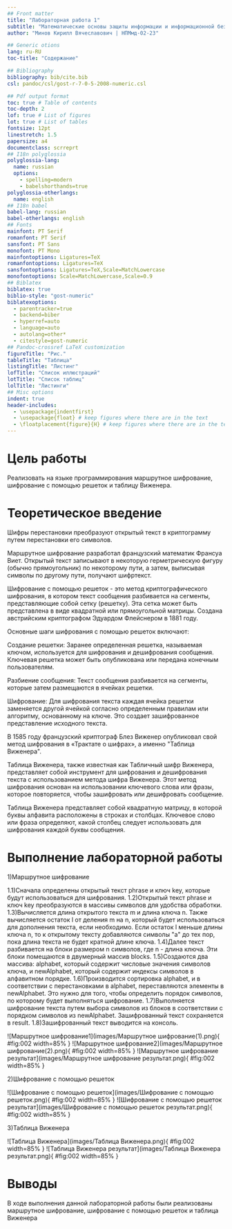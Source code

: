 ```yaml
---
## Front matter
title: "Лабораторная работа 1"
subtitle: "Математические основы защиты информации и информационной безопасности"
author: "Минов Кирилл Вячеславович | НПМмд-02-23"

## Generic otions
lang: ru-RU
toc-title: "Содержание"

## Bibliography
bibliography: bib/cite.bib
csl: pandoc/csl/gost-r-7-0-5-2008-numeric.csl

## Pdf output format
toc: true # Table of contents
toc-depth: 2
lof: true # List of figures
lot: true # List of tables
fontsize: 12pt
linestretch: 1.5
papersize: a4
documentclass: scrreprt
## I18n polyglossia
polyglossia-lang:
  name: russian
  options:
	- spelling=modern
	- babelshorthands=true
polyglossia-otherlangs:
  name: english
## I18n babel
babel-lang: russian
babel-otherlangs: english
## Fonts
mainfont: PT Serif
romanfont: PT Serif
sansfont: PT Sans
monofont: PT Mono
mainfontoptions: Ligatures=TeX
romanfontoptions: Ligatures=TeX
sansfontoptions: Ligatures=TeX,Scale=MatchLowercase
monofontoptions: Scale=MatchLowercase,Scale=0.9
## Biblatex
biblatex: true
biblio-style: "gost-numeric"
biblatexoptions:
  - parentracker=true
  - backend=biber
  - hyperref=auto
  - language=auto
  - autolang=other*
  - citestyle=gost-numeric
## Pandoc-crossref LaTeX customization
figureTitle: "Рис."
tableTitle: "Таблица"
listingTitle: "Листинг"
lofTitle: "Список иллюстраций"
lotTitle: "Список таблиц"
lolTitle: "Листинги"
## Misc options
indent: true
header-includes:
  - \usepackage{indentfirst}
  - \usepackage{float} # keep figures where there are in the text
  - \floatplacement{figure}{H} # keep figures where there are in the text
---
```


# Цель работы

Реализовать на языке программирования маршрутное шифрование, шифрование с помощью решеток и таблицу Виженера.

# Теоретическое введение

Шифры перестановки преобразуют открытый текст в криптограмму путем перестановки его символов.

Маршрутное шифрование разработал французский математик Франсуа Виет. Открытый текст записывают в некоторую герметрическую фигуру 
(обычно прямоугольник) по некоторому пути, а затем, выписывая символы по другому пути, получают шифртекст.

Шифрование с помощью решеток - это метод криптографического шифрования, в котором текст сообщения разбивается на сегменты, представляющие собой сетку (решетку). 
Эта сетка может быть представлена в виде квадратной или прямоугольной матрицы. Создана австрийским криптографом Эдуардом Флейснером в 1881 году. 

Основные шаги шифрования с помощью решеток включают:

Создание решетки: Заранее определенная решетка, называемая ключом, используется для шифрования и дешифрования сообщения. Ключевая решетка может быть опубликована или передана конечным пользователям.

Разбиение сообщения: Текст сообщения разбивается на сегменты, которые затем размещаются в ячейках решетки.

Шифрование: Для шифрования текста каждая ячейка решетки заменяется другой ячейкой согласно определенным правилам или алгоритму, основанному на ключе. Это создает зашифрованное представление исходного текста.

В 1585 году французский криптограф Блез Виженер опубликовал свой метод шифрования в «Трактате о шифрах», а именно "Таблица Виженера".

Таблица Виженера, также известная как Табличный шифр Виженера, представляет собой инструмент для шифрования и дешифрования текста с использованием метода шифра Виженера. 
Этот метод шифрования основан на использовании ключевого слова или фразы, которое повторяется, чтобы зашифровать или дешифровать сообщение.

Таблица Виженера представляет собой квадратную матрицу, в которой буквы алфавита расположены в строках и столбцах. 
Ключевое слово или фраза определяют, какой столбец следует использовать для шифрования каждой буквы сообщения.


# Выполнение лабораторной работы

1)Маршрутное шифрование

1.1)Сначала определены открытый текст phrase и ключ key, которые будут использоваться для шифрования.
1.2)Открытый текст phrase и ключ key преобразуются в массивы символов для удобства обработки.
1.3)Вычисляется длина открытого текста m и длина ключа n. Также вычисляется остаток l от деления m на n, который будет использоваться для дополнения текста, если необходимо.
Если остаток l меньше длины ключа n, то к открытому тексту добавляются символы "a" до тех пор, пока длина текста не будет кратной длине ключа.
1.4)Далее текст разбивается на блоки размером n символов, где n - длина ключа. Эти блоки помещаются в двумерный массив blocks.
1.5)Создаются два массива: alphabet, который содержит числовые значения символов ключа, и newAlphabet, который содержит индексы символов в алфавитном порядке.
1.6)Производится сортировка alphabet, и в соответствии с перестановками в alphabet, переставляются элементы в newAlphabet. 
Это нужно для того, чтобы определить порядок символов, по которому будет выполняться шифрование.
1.7)Выполняется шифрование текста путем выбора символов из блоков в соответствии с порядком символов из newAlphabet. Зашифрованный текст сохраняется в result.
1.8)Зашифрованный текст выводится на консоль.

![Маршрутное шифрование1](images/Маршрутное шифрование(1).png){ #fig:002 width=85% }
![Маршрутное шифрование2](images/Маршрутное шифрование(2).png){ #fig:002 width=85% }
![Маршрутное шифрование результат](images/Маршрутное шифрование результат.png){ #fig:002 width=85% }

2)Шифрование с помощью решеток

![Шифрование с помощью решеток](images/Шифрование с помощью решеток.png){ #fig:002 width=85% }
![Шифрование с помощью решеток результат](images/Шифрование с помощью решеток результат.png){ #fig:002 width=85% }

3)Таблица Виженера

![Таблица Виженера](images/Таблица Виженера.png){ #fig:002 width=85% }
![Таблица Виженера результат](images/Таблица Виженера результат.png){ #fig:002 width=85% }



# Выводы

В ходе выполнения данной лабораторной работы были реализованы маршрутное шифрование, шифрование с помощью решеток и таблица Виженера


